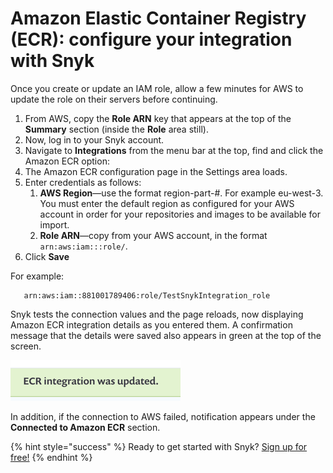 # Amazon Elastic Container Registry \(ECR\): configure your integration with Snyk

Once you create or update an IAM role, allow a few minutes for AWS to update the role on their servers before continuing.

1. From AWS, copy the **Role ARN** key that appears at the top of the **Summary** section \(inside the **Role** area still\).
2. Now, log in to your Snyk account.
3. Navigate to **Integrations** from the menu bar at the top, find and click the Amazon ECR option: 
4. The Amazon ECR configuration page in the Settings area loads.
5. Enter credentials as follows:
   1. **AWS Region**—use the format region-part-\#. For example eu-west-3. You must enter the default region as configured for your AWS account in order for your repositories and images to be available for import.
   2. **Role ARN**—copy from your AWS account, in the format `arn:aws:iam:::role/`.
6. Click **Save**

For example:

```text
   arn:aws:iam::881001789406:role/TestSnykIntegration_role
```

Snyk tests the connection values and the page reloads, now displaying Amazon ECR integration details as you entered them. A confirmation message that the details were saved also appears in green at the top of the screen.

![](../../../.gitbook/assets/uuid-49671392-b5d5-389d-66c8-86b3daf9a2e1-en.png/)

In addition, if the connection to AWS failed, notification appears under the **Connected to Amazon ECR** section.

{% hint style="success" %}
Ready to get started with Snyk? [Sign up for free!](https://snyk.io/login?cta=sign-up&loc=footer&page=support_docs_page)
{% endhint %}

